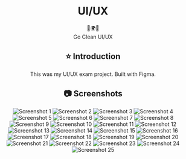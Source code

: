 <div align="center">
<h1 align="center">UI/UX</h1>
 🌳🌍🌳
  <br/>
Go Clean UI/UX 

## ⭐️  Introduction

This was my UI/UX exam project. Built with Figma.

  
## 📷 Screenshots


![Screenshot 1](https://github.com/user-attachments/assets/4c1de340-6574-46c5-93e7-ce37db57a599)
![Screenshot 2](https://github.com/user-attachments/assets/9e11ad4c-47ce-4fd3-ab92-74517488bb63)
![Screenshot 3](https://github.com/user-attachments/assets/5d5cc369-1c04-482b-8456-7b0baa813813)
![Screenshot 4](https://github.com/user-attachments/assets/a2e4afe5-62e5-4b5a-a04a-c5c63cc65d5b)
![Screenshot 5](https://github.com/user-attachments/assets/76bab57b-6d86-4f56-bd41-927d51293fc4)
![Screenshot 6](https://github.com/user-attachments/assets/97e2b78d-5e49-4416-ab77-edb1d5654f9a)
![Screenshot 7](https://github.com/user-attachments/assets/6b63a7a9-15b5-48c5-a0b2-7b2740361ee1)
![Screenshot 8](https://github.com/user-attachments/assets/4c8e9eda-cddd-4af4-a81e-41ae97e24910)
![Screenshot 9](https://github.com/user-attachments/assets/492e899b-8f72-45aa-85d3-9e49e1c42fc3)
![Screenshot 10](https://github.com/user-attachments/assets/068daeab-4afc-4e2c-921e-2cdfe4dd4e7d)
![Screenshot 11](https://github.com/user-attachments/assets/1735547f-7458-45ac-9b0b-c05330e8bc47)
![Screenshot 12](https://github.com/user-attachments/assets/dcf57bf2-73cc-4583-8c19-c39b3466d39a)
![Screenshot 13](https://github.com/user-attachments/assets/cc079661-9711-47ea-b4ba-720fca6b63db)
![Screenshot 14](https://github.com/user-attachments/assets/7293d80b-eaf0-4e8d-8422-ce48d79e7e91)
![Screenshot 15](https://github.com/user-attachments/assets/5f529fcf-5e08-40fc-992c-a872d9cca5bb)
![Screenshot 16](https://github.com/user-attachments/assets/c44cede5-2228-4e1f-a583-3c991cc66787)
![Screenshot 17](https://github.com/user-attachments/assets/4df63fd7-7931-4853-aedc-f7a88caef702)
![Screenshot 18](https://github.com/user-attachments/assets/b95e3ab9-ce8a-4fe6-b5d9-f0dd6e00f602)
![Screenshot 19](https://github.com/user-attachments/assets/a9076103-d235-4749-bb59-55b1d28bfbfa)
![Screenshot 20](https://github.com/user-attachments/assets/b6580348-12ab-40a2-9fcc-3c7f35fbec66)
![Screenshot 21](https://github.com/user-attachments/assets/a3465ee1-c0c6-4dca-954c-76b9b4ef4cad)
![Screenshot 22](https://github.com/user-attachments/assets/031d6e94-a8a3-4bf1-9f20-462592578cf9)
![Screenshot 23](https://github.com/user-attachments/assets/294ddf2c-26c0-4f8b-a66a-7f00b60de8fb)
![Screenshot 24](https://github.com/user-attachments/assets/9cd0c404-e593-4db1-9b4a-76c8ccb4d80c)
![Screenshot 25](https://github.com/user-attachments/assets/adb522b9-f306-41e9-9517-976fb2372552)

</div>
